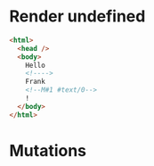 # Render undefined
```html
<html>
  <head />
  <body>
    Hello 
    <!---->
    Frank
    <!--M#1 #text/0-->
    !
  </body>
</html>
```

# Mutations
```

```